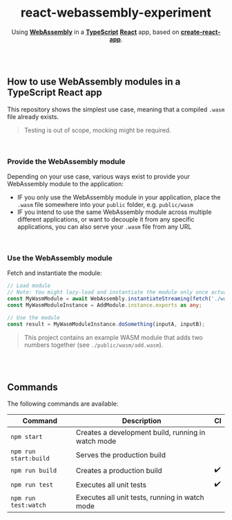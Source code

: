 <div align="center">

# react-webassembly-experiment

Using **[WebAssembly](https://developer.mozilla.org/en-US/docs/WebAssembly)** in a
**[TypeScript](https://github.com/microsoft/TypeScript)** **[React](https://github.com/facebook/react)** app, based on
**[create-react-app](https://github.com/facebook/create-react-app)**.

</div>

<br><br>

## How to use WebAssembly modules in a TypeScript React app

This repository shows the simplest use case, meaning that a compiled `.wasm` file already exists.

> Testing is out of scope, mocking might be required.

<br>

### Provide the WebAssembly module

Depending on your use case, various ways exist to provide your WebAssembly module to the application:

- IF you only use the WebAssembly module in your application, place the `.wasm` file somewhere into your `public` folder, e.g. `public/wasm`
- IF you intend to use the same WebAssembly module across multiple different applications, or want to decouple it from any specific
  applications, you can also serve your `.wasm` file from any URL

<br>

### Use the WebAssembly module

Fetch and instantiate the module:

```ts
// Load module
// Note: You might lazy-load and instantiate the module only once actually needed (#perfmatters)
const MyWasmModule = await WebAssembly.instantiateStreaming(fetch('./wasm/my-module.wasm'));
const MyWasmModuleInstance = AddModule.instance.exports as any;

// Use the module
const result = MyWasmModuleInstance.doSomething(inputA, inputB);
```

> This project contains an example WASM module that adds two numbers together (see `./public/wasm/add.wasm`).

<br><br>

## Commands

The following commands are available:

| Command               | Description                                        | CI                 |
| --------------------- | -------------------------------------------------- | ------------------ |
| `npm start`           | Creates a development build, running in watch mode |                    |
| `npm run start:build` | Serves the production build                        |                    |
| `npm run build`       | Creates a production build                         | :heavy_check_mark: |
| `npm run test`        | Executes all unit tests                            | :heavy_check_mark: |
| `npm run test:watch`  | Executes all unit tests, running in watch mode     |                    |
